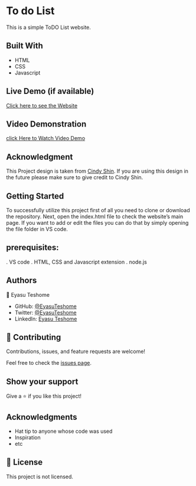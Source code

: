 

# To do List
This is a simple ToDO List website. 
## Built With

- HTML
- CSS
- Javascript


## Live Demo (if available)

[Click here to see the Website](https://eyasuteshome.github.io/Zema-songs/index.html)

## Video Demonstration
[click Here to Watch Video Demo](https://www.loom.com/share/c1b96009d83a4ab5948ca8a6620d8810)
## Acknowledgment
This Project design is taken from [Cindy Shin](https://www.behance.net/adagio07). If you are using this design in the future please make sure to give credit to Cindy Shin.

## Getting Started

To successfully utilize this project first of all you need to clone or download the repository. Next, open the index.html file to check the website’s main page. If you want to add or edit the files you can do that by simply opening the file folder in VS code.


## prerequisites:
. VS code
. HTML, CSS and Javascript extension
. node.js 


## Authors

👤 Eyasu Teshome

- GitHub: [@EyasuTeshome](https://github.com/EyasuTeshome)
- Twitter: [@EyasuTeshome](https://twitter.com/EyasuTeshome)
- LinkedIn: [Eyasu Teshome](https://linkedin.com/in/EyasuTeshome)


## 🤝 Contributing

Contributions, issues, and feature requests are welcome!

Feel free to check the [issues page](../../issues/).

## Show your support

Give a ⭐️ if you like this project!

## Acknowledgments

- Hat tip to anyone whose code was used
- Inspiration
- etc

## 📝 License

This project is not licensed.